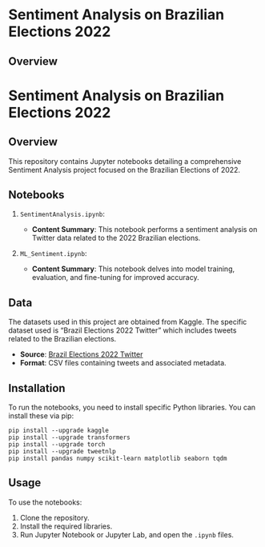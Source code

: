 # Sentiment Analysis on Brazilian Elections 2022

## Overview

# Sentiment Analysis on Brazilian Elections 2022

## Overview

This repository contains Jupyter notebooks detailing a comprehensive Sentiment Analysis project focused on the Brazilian Elections of 2022.

## Notebooks

1. `SentimentAnalysis.ipynb`: 
   - **Content Summary**: This notebook performs a sentiment analysis on Twitter data related to the 2022 Brazilian elections. 

2. `ML_Sentiment.ipynb`: 
   - **Content Summary**: This notebook delves into model training, evaluation, and fine-tuning for improved accuracy.

## Data

The datasets used in this project are obtained from Kaggle. The specific dataset used is “Brazil Elections 2022 Twitter” which includes tweets related to the Brazilian elections.

- **Source**: [Brazil Elections 2022 Twitter](https://www.kaggle.com/datasets/eduardojoslunelli/brazil-elections-2022-twitter)
- **Format**: CSV files containing tweets and associated metadata.

## Installation

To run the notebooks, you need to install specific Python libraries. You can install these via pip:

```
pip install --upgrade kaggle
pip install --upgrade transformers
pip install --upgrade torch
pip install --upgrade tweetnlp
pip install pandas numpy scikit-learn matplotlib seaborn tqdm
```

## Usage

To use the notebooks:

1. Clone the repository.
2. Install the required libraries.
3. Run Jupyter Notebook or Jupyter Lab, and open the `.ipynb` files.
